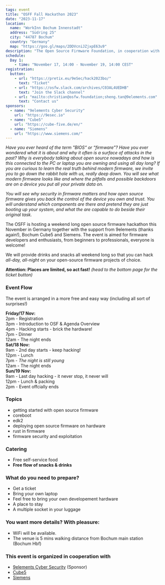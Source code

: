 ```yaml
---
tags: event
title: "OSFF Fall Hackathon 2023"
date: "2023-11-17"
location:
  name: "WorkInn Bochum Innenstadt"
  address: "Südring 25"
  city: "44787 Bochum"
  country: "Germany"
  map: "https://goo.gl/maps/2DDVcniJZjxpE63u9"
description: "The Open Source Firmware Foundation, in cooperation with the coreboot community will organize a three day hackathon. Everyone from the Open-Source Firmware Community is welcome to join!"
schedule:
  Day 1:
    - time: "November 17, 14:00 - November 19, 14:00 CEST"
registration:
  button:
    - url: "https://pretix.eu/9eSec/hack2023bo/"
      text: "Ticket"
    - url: "https://osfw.slack.com/archives/C03AL4UEDHB"
      text: "Join the Slack channel"
    - url: "mailto:christian@osfw.foundation;sheng.tan@9elements.com"
      text: "Contact us"
sponsors:
  - name: "9elements Cyber Security"
    url: "https://9esec.io"
  - name: "Cube5"
    url: "https://cube-five.de/en/"
  - name: "Siemens"
    url: "https://www.siemens.com/"
---
```


*Have you ever heard of the term "BIOS“ or “firmware”? Have you ever wondered what it is about and why it often is a surface of attacks in the past? Why is everybody talking about open source nowadays and how is this connected to the PC or laptop you are owning and using all day long? If you are curious to learn the real truth behind modern firmware, we invite you to go down the rabbit hole with us, really deep down. You will see what modern firmware looks like and where the pitfalls and possible backdoors are on a device you put all your private data on.*

*You will see why security in firmware matters and how open source firmware gives you back the control of the device you own and trust. You will understand which components are there and pretend they are just booting up your system, and what the are capable to do beside their original task.*

The OSFF is hosting a weekend long open source firmware hackathon this November in Germany together with the support from 9elements (thanks again!), Bochum Cube5 and Siemens. The event is aimed for firmware developers and enthusiasts, from beginners to professionals, everyone is welcome!

We will provide drinks and snacks all weekend long so that you can hack *all-day, all-night* on your open-source firmware projects of choice.

**Attention: Places are limited, so act fast!** *(head to the bottom page for the ticket button)*

### Event Flow

The event is arranged in a more free and easy way (including all sort of surprises!)

**Friday/17 Nov:**  
2pm  - Registration   
3pm  - Introduction to OSF & Agenda Overview  
4pm  - Hacking starts - brick the hardware!  
7pm  - Dinner  
12am - The night ends  
**Sat/18 Nov:**  
9am  - 2nd day starts - keep hacking!  
12pm - Lunch  
7pm  - *The night is still young*  
12am - The night ends  
**Sun/19 Nov:**  
9am  - Last day hacking - it never stop, it never will  
12pm - Lunch & packing  
2pm  - Event offcially ends

### Topics

- getting started with open source firmware
- coreboot
- edk2
- deploying open source firmware on hardware
- rust in firmware
- firmware security and exploitation

### Catering

- Free self-service food
- **Free flow of snacks & drinks**

### What do you need to prepare?

- Get a ticket
- Bring your own laptop
- Feel free to bring your own developement hardware
- A place to stay
- A multiple socket in your luggage

### You want more details? With pleasure:

- WiFi will be available.
- The venue is 5 mins walking distance from Bochum main station (Bochum Hbf)

### This event is organized in cooperation with

- [9elements Cyber Security](https://9esec.io) (Sponsor)
- [Cube5](https://cube-five.de/en/)
- [Siemens](https://www.siemens.com/)
